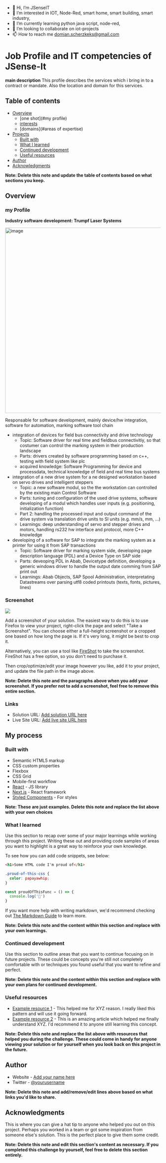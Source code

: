 - 👋 Hi, I’m JSenseIT
- 👀 I’m interested in IOT, Node-Red, smart home, smart building, smart industry,
- 🌱 I’m currently learning python java script, node-red, 
- 💞️ I’m looking to collaborate on iot-projects
- 📫 How to reach me domian.scherzkeks@gmail.com

<!---
JSenseIT/JSenseIT is a ✨ special ✨ repository because its `README.md` (this file) appears on your GitHub profile.
You can click the Preview link to take a look at your changes.
--->

# Job Profile and IT competencies of JSense-It

**main description**
This profile describes the services which i bring in to a contract or mandate. Also the location and domain for this services.

## Table of contents

- [Overview](#overview)
  - [one shot](#my profile)
  - [interests](#screenshot)
  - [domains](#areas of expertise)
- [Projects](#my-process)
  - [Built with](#built-with)
  - [What I learned](#what-i-learned)
  - [Continued development](#continued-development)
  - [Useful resources](#useful-resources)
- [Author](#author)
- [Acknowledgments](#acknowledgments)

**Note: Delete this note and update the table of contents based on what sections you keep.**

## Overview

### my Profile

**Industry software development: Trumpf Laser Systems**

<img width="600" alt="image" src="https://user-images.githubusercontent.com/113790250/202732502-80e10875-3c1e-4133-9896-5f2de2fea35a.png">


Responsable for software development, mainly device/hw integration, software for automation, marking software tool chain
- integration of devices for field bus connectivity and drive technology
   - Topic: Software driver for real time and fieldbus connectivitiy, so that costumer can control the marking system in their production landscape 
   - Parts: drivers created by software programming based on c++, testing with field system like plc
   - acquired knowledge: Software Programming for device and processdata, technical knowledge of field and real time bus systems
- integration of a new drive system for a ne designed workstation based on servo drives and intelligent steppers
   - Topic: a new software modul, so the the workstation can controlled by the existing main Control Software
   - Parts: tuning and configuration of the used drive systems, software developing of a modul which handles user inputs (e.g. positioning, initialization function)
   - Part 2: handling the processed input and output command of the drive system via translation drive units to SI units (e.g. mm/s, mm, ...)
   - Learnings: deep understanding of servo and stepper drives and motors, handling rs232 hw interface and protocol, more C++ knowledge
- developing of a software for SAP to integrate the marking system as a printer for using it from SAP transactions
   - Topic: Software driver for marking system side, developing page description language (PDL) and a Device Type on SAP side
   - Parts: deveoping PDL in Abab, Devicetype definition, developing a generic windows driver to handle the output date comming from SAP print out
   - Learnings: Abab Objects, SAP Spool Administration, interpretating Datastreams over parsing utf8 coded printouts (texts, fonts, pictures, lines)
### Screenshot

![](./screenshot.jpg)

Add a screenshot of your solution. The easiest way to do this is to use Firefox to view your project, right-click the page and select "Take a Screenshot". You can choose either a full-height screenshot or a cropped one based on how long the page is. If it's very long, it might be best to crop it.

Alternatively, you can use a tool like [FireShot](https://getfireshot.com/) to take the screenshot. FireShot has a free option, so you don't need to purchase it. 

Then crop/optimize/edit your image however you like, add it to your project, and update the file path in the image above.

**Note: Delete this note and the paragraphs above when you add your screenshot. If you prefer not to add a screenshot, feel free to remove this entire section.**

### Links

- Solution URL: [Add solution URL here](https://your-solution-url.com)
- Live Site URL: [Add live site URL here](https://your-live-site-url.com)

## My process

### Built with

- Semantic HTML5 markup
- CSS custom properties
- Flexbox
- CSS Grid
- Mobile-first workflow
- [React](https://reactjs.org/) - JS library
- [Next.js](https://nextjs.org/) - React framework
- [Styled Components](https://styled-components.com/) - For styles

**Note: These are just examples. Delete this note and replace the list above with your own choices**

### What I learned

Use this section to recap over some of your major learnings while working through this project. Writing these out and providing code samples of areas you want to highlight is a great way to reinforce your own knowledge.

To see how you can add code snippets, see below:

```html
<h1>Some HTML code I'm proud of</h1>
```
```css
.proud-of-this-css {
  color: papayawhip;
}
```
```js
const proudOfThisFunc = () => {
  console.log('🎉')
}
```

If you want more help with writing markdown, we'd recommend checking out [The Markdown Guide](https://www.markdownguide.org/) to learn more.

**Note: Delete this note and the content within this section and replace with your own learnings.**

### Continued development

Use this section to outline areas that you want to continue focusing on in future projects. These could be concepts you're still not completely comfortable with or techniques you found useful that you want to refine and perfect.

**Note: Delete this note and the content within this section and replace with your own plans for continued development.**

### Useful resources

- [Example resource 1](https://www.example.com) - This helped me for XYZ reason. I really liked this pattern and will use it going forward.
- [Example resource 2](https://www.example.com) - This is an amazing article which helped me finally understand XYZ. I'd recommend it to anyone still learning this concept.

**Note: Delete this note and replace the list above with resources that helped you during the challenge. These could come in handy for anyone viewing your solution or for yourself when you look back on this project in the future.**

## Author

- Website - [Add your name here](https://www.your-site.com)
- Twitter - [@yourusername](https://www.twitter.com/yourusername)

**Note: Delete this note and add/remove/edit lines above based on what links you'd like to share.**

## Acknowledgments

This is where you can give a hat tip to anyone who helped you out on this project. Perhaps you worked in a team or got some inspiration from someone else's solution. This is the perfect place to give them some credit.

**Note: Delete this note and edit this section's content as necessary. If you completed this challenge by yourself, feel free to delete this section entirely.**
